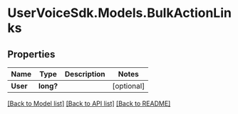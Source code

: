 # UserVoiceSdk.Models.BulkActionLinks
## Properties

Name | Type | Description | Notes
------------ | ------------- | ------------- | -------------
**User** | **long?** |  | [optional] 

[[Back to Model list]](../README.md#documentation-for-models) [[Back to API list]](../README.md#documentation-for-api-endpoints) [[Back to README]](../README.md)

